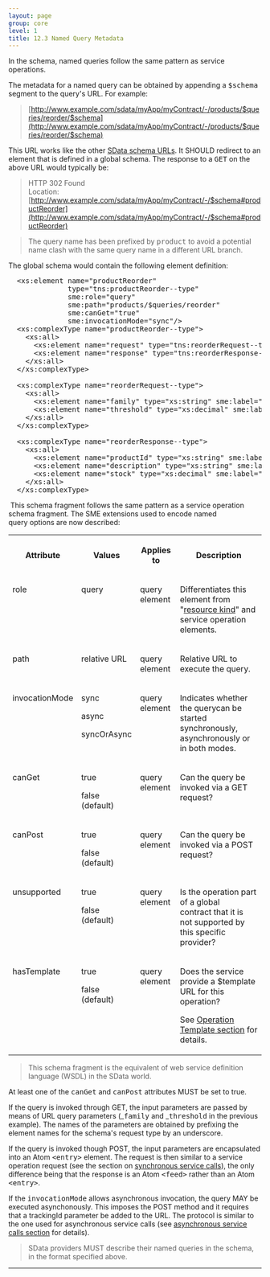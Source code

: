 ```yaml
---
layout: page
group: core
level: 1
title: 12.3 Named Query Metadata
---
```


In the schema, named queries follow the same pattern as service operations.

The metadata for a named query can be obtained by appending a
<tt>$schema</tt> segment to the&nbsp;query's URL. For example:

> [http://www.example.com/sdata/myApp/myContract/-/products/$queries/reorder/$schema](http://www.example.com/sdata/myApp/myContract/-/products/$queries/reorder/$schema) 

This URL works like the other
[SData schema URLs](../0401/ "4.1 Typical SData Schema"). It SHOULD redirect to an element that is defined in a global
schema.&nbsp;The response to a <tt>GET</tt> on the above URL would&nbsp;typically be:

> HTTP 302 Found   
Location: [http://www.example.com/sdata/myApp/myContract/-/$schema#productReorder](http://www.example.com/sdata/myApp/myContract/-/$schema#productReorder)

<blockquote class="note">The query name has been prefixed by <tt>product</tt> to avoid a
potential name clash with the same query name in a different URL branch.</blockquote>

The global schema would contain the following element definition:

<pre>&nbsp; &lt;xs:element name="productReorder" 
&nbsp;&nbsp;&nbsp;&nbsp;&nbsp;&nbsp;&nbsp;&nbsp;&nbsp;&nbsp;&nbsp;&nbsp;&nbsp; type="tns:productReorder--type"
              sme:role="query"
              sme:path="products/$queries/reorder"
              sme:canGet="true"
&nbsp;&nbsp;&nbsp;&nbsp;&nbsp;&nbsp;&nbsp;&nbsp;&nbsp;&nbsp;&nbsp;&nbsp;&nbsp; sme:invocationMode="sync"/&gt;
&nbsp; &lt;xs:complexType name="productReorder--type"&gt;
&nbsp;&nbsp;&nbsp; &lt;xs:all&gt;
&nbsp;&nbsp;&nbsp;&nbsp;&nbsp; &lt;xs:element name="request" type="tns:reorderRequest--type" minOccurs="0" /&gt;
&nbsp;&nbsp;&nbsp;&nbsp;&nbsp; &lt;xs:element name="response" type="tns:reorderResponse--type" minOccurs="0" /&gt;
&nbsp;&nbsp;&nbsp; &lt;/xs:all&gt;
&nbsp; &lt;/xs:complexType&gt;
&nbsp;
&nbsp; &lt;xs:complexType name="reorderRequest--type"&gt;
&nbsp;&nbsp;&nbsp; &lt;xs:all&gt;
&nbsp;&nbsp;&nbsp;&nbsp;&nbsp; &lt;xs:element name="family" type="xs:string" sme:label="Product family" /&gt;
&nbsp;&nbsp;&nbsp;&nbsp;&nbsp; &lt;xs:element name="threshold" type="xs:decimal" sme:label="Stock threshold" /&gt;
&nbsp;&nbsp;&nbsp; &lt;/xs:all&gt;
&nbsp; &lt;/xs:complexType&gt;
&nbsp;
&nbsp; &lt;xs:complexType name="reorderResponse--type"&gt;
&nbsp;&nbsp;&nbsp; &lt;xs:all&gt;
&nbsp;&nbsp;&nbsp;&nbsp;&nbsp; &lt;xs:element name="productId" type="xs:string" sme:label="Product ID" sme:canSort="true" sme:canFilter="true" /&gt;
&nbsp;&nbsp;&nbsp;&nbsp;&nbsp; &lt;xs:element name="description" type="xs:string" sme:label="Product description" sme:canFilter="true" /&gt;
&nbsp;&nbsp;&nbsp;&nbsp;&nbsp; &lt;xs:element name="stock" type="xs:decimal" sme:label="Stock count" sme:canSort="true" sme:canFilter="true" /&gt;
&nbsp;&nbsp;&nbsp; &lt;/xs:all&gt;
&nbsp; &lt;/xs:complexType&gt;</pre>

&nbsp;This schema fragment follows the same pattern as a service operation schema
fragment. The SME extensions used to encode&nbsp;named query&nbsp;options are
now&nbsp;described:

<table class="content">
<tbody>

<tr>

<th>

Attribute

</th>
<th>

Values

</th>
<th>

Applies to

</th>
<th>

Description

</th>

</tr>

<tr>

<td valign="top">

role

</td>
<td valign="top">

query

</td>
<td valign="top">

query element

</td>
<td>

Differentiates this element from
"<a href="../0101/" title="1.1 Terminology">resource kind</a>" and service operation elements.

</td>

</tr>

<tr>

<td valign="top">

path

</td>
<td valign="top">

relative URL

</td>
<td valign="top">

query element

</td>
<td>

Relative URL to execute the query.

</td>

</tr>

<tr>

<td valign="top">

invocationMode

</td>
<td valign="top">

sync

async

syncOrAsync

</td>
<td valign="top">

query element

</td>
<td valign="top">

Indicates whether the querycan be started synchronously, asynchronously or in
both modes.

</td>

</tr>

<tr>

<td valign="top">

canGet

</td>
<td valign="top">

true

false (default)

</td>
<td valign="top">

query element

</td>
<td valign="top">

Can the query be invoked via a GET request?

</td>

</tr>

<tr>

<td valign="top">

canPost

</td>
<td valign="top">

true

false (default)

</td>
<td valign="top">

query element

</td>
<td valign="top">

Can the query be invoked via a POST request?

</td>

</tr>

<tr>

<td valign="top">

unsupported

</td>
<td valign="top">

true

false (default)

</td>
<td valign="top">

query element

</td>
<td valign="top">

Is&nbsp;the operation&nbsp;part of a global contract&nbsp;that it is not supported by this
specific provider?

</td>

</tr>

<tr>

<td valign="top">

hasTemplate

</td>
<td valign="top">

true

false (default)

</td>
<td valign="top">

query element

</td>
<td valign="top">

Does the service provide a $template URL for this operation?

See <a href="../1107/" title="11.7 Operation Template">Operation Template section</a>&nbsp;for details.

</td>

</tr>

</tbody>
</table>

<blockquote class="note">This schema fragment is the equivalent of web service definition
language (WSDL) in the SData world.</blockquote>

At least one of the <tt>canGet</tt> and <tt>canPost</tt> attributes MUST be
set to true.

If the query is invoked through GET, the input parameters are passed by means
of URL query parameters (_<tt>family</tt> and _<tt>threshold</tt> in the
previous example). The names of the parameters are obtained by prefixing the
element names for the schema's request type by an underscore.

If the query is invoked though POST, the input parameters are encapsulated
into an Atom <tt>&lt;entry&gt;</tt> element. The request is then similar to a
service operation request (see the section on
[synchronous service calls](../1104/ "11.4 Synchronous Operations")), the only difference being
that the response is an Atom <tt>&lt;feed&gt;</tt> rather than an Atom
<tt>&lt;entry&gt;</tt>.

If the <tt>invocationMode</tt> allows asynchronous invocation, the query MAY
be executed asynchonously. This imposes&nbsp;the POST method and it requires that a
trackingId parameter be added to the URL. The protocol is similar to the one
used for asynchronous service calls (see [asynchronous
service calls section](../1105/ "11.5 Asynchronous Operations") for details).

<blockquote class="compliance">SData providers MUST describe their named queries in the schema,
in the format specified above.</blockquote>

* * *